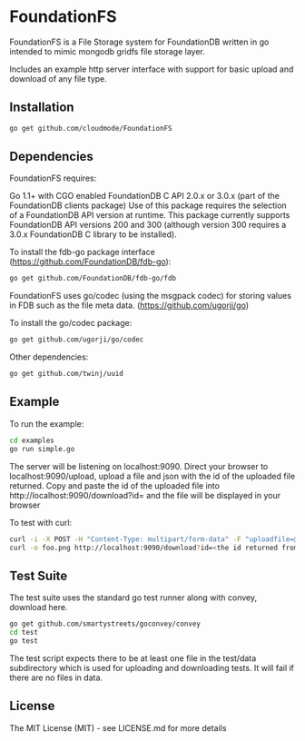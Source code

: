 # FoundationFS

FoundationFS is a File Storage system for FoundationDB written in go
intended to mimic mongodb gridfs file storage layer.

Includes an example http server interface with support for basic upload and download of any file type.


## Installation

```bash
go get github.com/cloudmode/FoundationFS
```

## Dependencies

FoundationFS requires:

Go 1.1+ with CGO enabled
FoundationDB C API 2.0.x or 3.0.x (part of the FoundationDB clients package)
Use of this package requires the selection of a FoundationDB API version at runtime. This package currently supports FoundationDB API versions 200 and 300 (although version 300 requires a 3.0.x FoundationDB C library to be installed).

To install the fdb-go package interface (https://github.com/FoundationDB/fdb-go):

```bash
go get github.com/FoundationDB/fdb-go/fdb
```

FoundationFS uses go/codec (using the msgpack codec) for storing values in FDB
such as the file meta data. (https://github.com/ugorji/go)

To install the go/codec package:

```bash
go get github.com/ugorji/go/codec
```

Other dependencies:

```bash
go get github.com/twinj/uuid
```

## Example

To run the example:

```bash
cd examples
go run simple.go
```

The server will be listening on localhost:9090. Direct your browser to localhost:9090/upload, upload
a file and json with the id of the uploaded file returned. Copy and paste the id of the uploaded file
into http://localhost:9090/download?id=<the id returned> and the file will be displayed in your browser

To test with curl:

```bash
curl -i -X POST -H "Content-Type: multipart/form-data" -F "uploadfile=@test.png" http://localhost:9090/upload
curl -o foo.png http://localhost:9090/download?id=<the id returned from previous curl POST>

```

## Test Suite

The test suite uses the standard go test runner along with convey, download here.

```bash
go get github.com/smartystreets/goconvey/convey
cd test
go test
```
The test script expects there to be at least one file in the test/data subdirectory which is used
for uploading and downloading tests. It will fail if there are no files in data. 

## License

The MIT License (MIT) - see LICENSE.md for more details